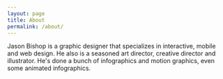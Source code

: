 ```yaml
---
layout: page
title: About
permalink: /about/
---
```


Jason Bishop is a graphic designer that specializes in interactive, mobile and web design. He also is a seasoned art director, creative director and illustrator. He's done a bunch of infographics and motion graphics, even some animated infographics. 
